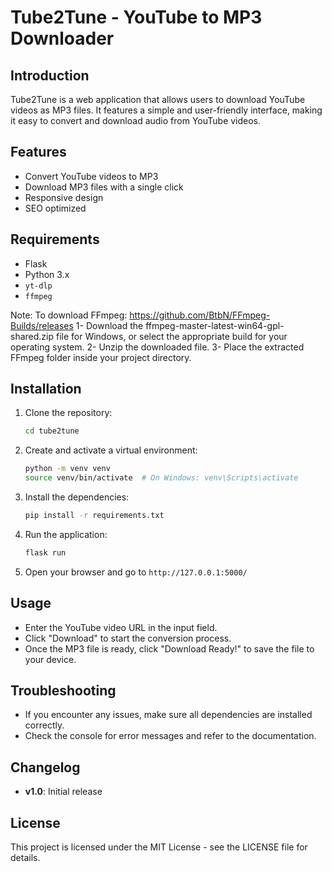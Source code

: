 # Tube2Tune - YouTube to MP3 Downloader

## Introduction
Tube2Tune is a web application that allows users to download YouTube videos as MP3 files. It features a simple and user-friendly interface, making it easy to convert and download audio from YouTube videos.

## Features
- Convert YouTube videos to MP3
- Download MP3 files with a single click
- Responsive design
- SEO optimized

## Requirements
- Flask
- Python 3.x
- `yt-dlp`
- `ffmpeg` 


Note:
To download FFmpeg: https://github.com/BtbN/FFmpeg-Builds/releases
1- Download the ffmpeg-master-latest-win64-gpl-shared.zip file for Windows, or select the appropriate build for your operating system.
2- Unzip the downloaded file.
3- Place the extracted FFmpeg folder inside your project directory.
    
## Installation

1. Clone the repository:
    ```bash
    cd tube2tune
    ```

2. Create and activate a virtual environment:
    ```bash
    python -m venv venv
    source venv/bin/activate  # On Windows: venv\Scripts\activate
    ```

3. Install the dependencies:
    ```bash
    pip install -r requirements.txt
    ```

4. Run the application:
    ```bash
    flask run
    ```

5. Open your browser and go to `http://127.0.0.1:5000/`

## Usage
- Enter the YouTube video URL in the input field.
- Click "Download" to start the conversion process.
- Once the MP3 file is ready, click "Download Ready!" to save the file to your device.

## Troubleshooting
- If you encounter any issues, make sure all dependencies are installed correctly.
- Check the console for error messages and refer to the documentation.

## Changelog
- **v1.0**: Initial release

## License
This project is licensed under the MIT License - see the LICENSE file for details.
